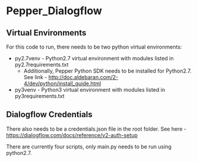 # Pepper_Dialogflow

## Virtual Environments
For this code to run, there needs to be two python virtual environments:
- py2.7venv - Python2.7 virtual environment with modules listed in py2.7requirements.txt
  - Additionally, Pepper Python SDK needs to be installed for Python2.7. See link - http://doc.aldebaran.com/2-4/dev/python/install_guide.html
- py3venv - Python3 virtual environment with modules listed in py3requirements.txt

## Dialogflow Credentials
There also needs to be a credentials.json file in the root folder. See here - https://dialogflow.com/docs/reference/v2-auth-setup

There are currently four scripts, only main.py needs to be run using python2.7.
